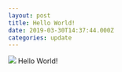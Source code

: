 ```yaml
---
layout: post
title: Hello World!
date: 2019-03-30T14:37:44.000Z
categories: update
---
```


<img src="/images/fulls/02.jpg" class="fit image"> Hello World!
